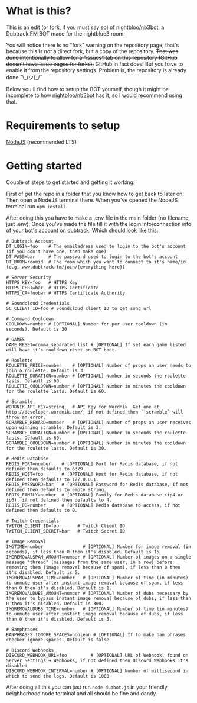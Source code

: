 # What is this?
This is an edit (or fork, if you must say so) of [nightbloo/nb3bot](https://github.com/nightbloo/nb3bot), a Dubtrack.FM BOT made for the nightblue3 room.

You will notice there is no "fork" warning on the repository page, that's because this is not a direct fork, but a copy of the repository.
~~That was done intentionally to allow for a "issues" tab on this repository (GitHub doesn't have Issue pages for forks).~~
GitHub in fact does! But you have to enable it from the repository settings. Problem is, the repository is already done ¯\\\_(ツ)_/¯ 

Below you'll find how to setup the BOT yourself, though it might be incomplete to how [nightbloo/nb3bot](https://github.com/nightbloo/nb3bot) has it, so I would recommend using that.

# Requirements to setup
[NodeJS](https://nodejs.org/en/download/) (recommended LTS)

# Getting started
Couple of steps to get started and getting it working:

First of get the repo in a folder that you know how to get back to later on. Then open a NodeJS terminal there.
When you've opened the NodeJS terminal run ```npm install```.

After doing this you have to make a .env file in the main folder (no filename, just .env).
Once you've made the file fill it with the login info/connection info of your bot's account on dubtrack. Which should look like this:
```
# Dubtrack Account
DT_LOGIN=foo    # The emailadress used to login to the bot's account (if you don't have one, then make one)
DT_PASS=bar     # The password used to login to the bot's account
DT_ROOM=roomid  # The room which you want to connect to it's name/id (e.g. www.dubtrack.fm/join/{everything here})

# Server Security
HTTPS_KEY=foo   # HTTPS Key
HTTPS_CERT=bar  # HTTPS Certificate
HTTPS_CA=foobar # HTTPS Certificate Authority

# Soundcloud Credentials
SC_CLIENT_ID=foo # Soundcloud client ID to get song url

# Command Cooldown
COOLDOWN=number # [OPTIONAL] Number for per user cooldown (in seconds). Default is 30

# GAMES
GAME_RESET=comma_separated_list # [OPTIONAL] If set each game listed will have it's cooldown reset on BOT boot.

# Roulette
ROULETTE_PRICE=number    # [OPTIONAL] Number of props an user needs to join a roulette. Default is 3.
ROULETTE_DURATION=number # [OPTIONAL] Number in seconds the roulette lasts. Default is 60.
ROULETTE_COOLDOWN=number # [OPTIONAL] Number in minutes the cooldown for the roulette lasts. Default is 60.

# Scramble
WORDNIK_API_KEY=string   # API Key for Wordnik. Get one at http://developer.wordnik.com/, if not defined then `!scramble` will throw an error.
SCRAMBLE_REWARD=number   # [OPTIONAL] Number of props an user receives upon winning scramble. Default is 3.
SCRAMBLE_DURATION=number # [OPTIONAL] Number in seconds the roulette lasts. Default is 60.
SCRAMBLE_COOLDOWN=number # [OPTIONAL] Number in minutes the cooldown for the roulette lasts. Default is 30.

# Redis Database
REDIS_PORT=number    # [OPTIONAL] Port for Redis database, if not defined then defaults to 6379.
REDIS_HOST=foo       # [OPTIONAL] Host for Redis database, if not defined then defaults to 127.0.0.1.
REDIS_PASSWORD=bar   # [OPTIONAL] Password for Redis database, if not defined then defaults to empty string.
REDIS_FAMILY=number  # [OPTIONAL] Family for Redis database (ip4 or ip6), if not defined then defaults to 4.
REDIS_DB=number      # [OPTIONAL] Redis database to access, if not defined then defaults to 0.

# Twitch Credentials
TWITCH_CLIENT_ID=foo       # Twitch Client ID
TWITCH_CLIENT_SECRET=bar   # Twitch Secret ID

# Image Removal
IMGTIME=number               # [OPTIONAL] Number for image removal (in seconds), if less than 0 then it's disabled. Default is 15
IMGREMOVALSPAM_AMOUNT=number # [OPTIONAL] Number of images on a single message "thread" (messages from the same user, in a row) before removing them (image removal because of spam), if less than 0 then it's disabled. Default is 5.
IMGREMOVALSPAM_TIME=number   # [OPTIONAL] Number of time (in minutes) to unmute user after instant image removal because of spam, if less than 0 then it's disabled. Default is 1.
IMGREMOVALDUBS_AMOUNT=number # [OPTIONAL] Number of dubs necessary by the user to bypass instant image removal because of dubs, if less than 0 then it's disabled. Default is 300.
IMGREMOVALDUBS_TIME=number   # [OPTIONAL] Number of time (in minutes) to unmute user after instant image removal because of dubs, if less than 0 then it's disabled. Default is 5.

# Banphrases
BANPHRASES_IGNORE_SPACES=boolean # [OPTIONAL] If to make ban phrases checker ignore spaces. Default is false

# Discord Webhooks
DISCORD_WEBHOOK_URL=foo         # [OPTIONAL] URL of Webhook, found on Server Settings → Webhooks, if not defined then Discord Webhooks it's disabled
DISCORD_WEBHOOK_INTERVAL=number # [OPTIONAL] Number of millisecond in which to send the logs. Default is 1000
```

After doing all this you can just run ```node dubbot.js``` in your friendly neighborhood node terminal and all should be fine and dandy.
